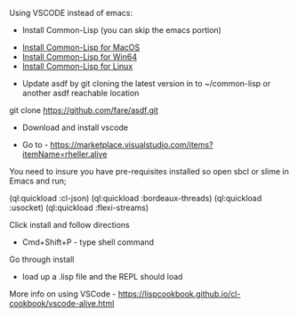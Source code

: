 Using VSCODE instead of emacs:

- Install Common-Lisp (you can skip the emacs portion)

* [Install Common-Lisp for MacOS](MACOS.md)
* [Install Common-Lisp for Win64](WINDOWS.md)
* [Install Common-Lisp for Linux](https://lisp-lang.org/learn/getting-started/)

- Update asdf by git cloning the latest version in to ~/common-lisp or another asdf reachable location

git clone https://github.com/fare/asdf.git

- Download and install vscode

- Go to - https://marketplace.visualstudio.com/items?itemName=rheller.alive

You need to insure you have pre-requisites installed so open sbcl or slime in Emacs and run;

(ql:quickload :cl-json)
(ql:quickload :bordeaux-threads)
(ql:quickload :usocket)
(ql:quickload :flexi-streams)

Click install and follow directions

- Cmd+Shift+P - type shell command <enter>

Go through install

- load up a .lisp file and the REPL should load

More info on using VSCode - https://lispcookbook.github.io/cl-cookbook/vscode-alive.html